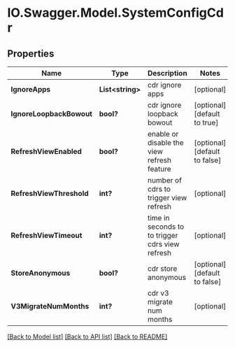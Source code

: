 # IO.Swagger.Model.SystemConfigCdr
## Properties

Name | Type | Description | Notes
------------ | ------------- | ------------- | -------------
**IgnoreApps** | **List&lt;string&gt;** | cdr ignore apps | [optional] 
**IgnoreLoopbackBowout** | **bool?** | cdr ignore loopback bowout | [optional] [default to true]
**RefreshViewEnabled** | **bool?** | enable or disable the view refresh feature | [optional] [default to false]
**RefreshViewThreshold** | **int?** | number of cdrs to trigger view refresh | [optional] 
**RefreshViewTimeout** | **int?** | time in seconds to to trigger cdrs view refresh | [optional] 
**StoreAnonymous** | **bool?** | cdr store anonymous | [optional] [default to false]
**V3MigrateNumMonths** | **int?** | cdr v3 migrate num months | [optional] 

[[Back to Model list]](../README.md#documentation-for-models) [[Back to API list]](../README.md#documentation-for-api-endpoints) [[Back to README]](../README.md)

